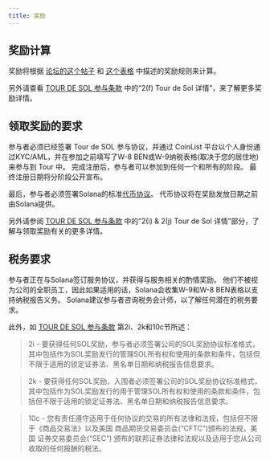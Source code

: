 ```yaml
---
title: 奖励
---
```


## 奖励计算 <a id="how-are-rewards-calculated"></a>

奖励将根据 [论坛的这个帖子](https://forums.solana.com/t/tour-de-sol-stage-1-preliminary-compensation-design/79) 和 [这个表格](https://docs.google.com/spreadsheets/d/11puBSw2THdO4wU-uyDEic-D03jg4ZAooVpcZU0w_4gI/edit#gid=218406032) 中描述的奖励规则来计算。

另外请查看 [TOUR DE SOL 参与条款](https://drive.google.com/file/d/15ueLG6VJoQ5Hx4rnpjFeuL3pG5DbrBbE/view) 中的“2\(f\) Tour de Sol 详情”，来了解更多奖励详情。

## 领取奖励的要求 <a id="what-are-the-requirements-to-receive-rewards"></a>

参与者必须已经签署 Tour de SOL 参与协议，并通过 CoinList 平台以个人身份通过KYC/AML，并在参加之前填写了W-8 BEN或W-9纳税表格\(取决于您的居住地\) 来参与到 Tour 中。 完成注册后，参与者可以参加到任何一个和所有的阶段。 最终注册日期将分阶段公开宣布。

最后，参与者必须签署Solana的标准[代币协议](https://drive.google.com/open?id=1O4cEUZzeSNoVcncbHcEegAqPgjT-7hcy)。 代币协议将在奖励发放日期之前由Solana提供。

另外请参阅 [TOUR DE SOL 参与条款](https://drive.google.com/file/d/15ueLG6VJoQ5Hx4rnpjFeuL3pG5DbrBbE/view) 中的“2\(i\) & 2\(j\) Tour de Sol 详情”部分，了解与领取奖励有关的更多详情。

## 税务要求 <a id="what-are-the-tax-implications-of-the-rewards"></a>

参与者正在与Solana签订服务协议，并获得与服务相关的酌情奖励。 他们不被视为公司的全职员工，因此如果适用的话，Solana会收集W-9和W-8 BEN表格以支持纳税报告义务。 Solana建议参与者咨询税务会计师，以了解任何潜在的税务要求。

此外，如 [TOUR DE SOL 参与条款](https://drive.google.com/file/d/15ueLG6VJoQ5Hx4rnpjFeuL3pG5DbrBbE/view) 第2i、2k和10c节所述：

> 2i - 要获得任何SOL奖励，参与者必须签署公司的SOL奖励协议标准格式，其中包括作为SOL奖励发行的管理SOL所有权和使用的条款和条件，包括但不限于适用的锁定证券法、黑名单日期和纳税报告信息要求。

> 2k - 要获得任何SOL奖励，入围者必须签署公司的SOL奖励协议标准格式，其中包括作为SOL奖励发行的用于管理SOL所有权和使用的条款和条件，包括但不限于适用的锁定证券法、黑名单日期和纳税报告信息要求。

> 10c - 您有责任遵守适用于任何协议的交易的所有法律和法规，包括但不限于《商品交易法》以及美国 商品期货交易委员会\(“CFTC”\)颁布的法规，美国 证券交易委员会\(“SEC”\) 颁布的联邦证券法律和法规以及适用于您从公司收取的任何报酬的税法。
